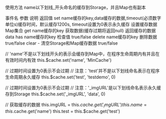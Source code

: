 

<!-- 缓存器的使用 -->
使用方法
name以下划线_开头命名的缓存到Storage，并且Map也有副本

事件名	参数	说明	返回值
set	name缓存的key,data缓存的数据,timeout(必须数字单位s)缓存时间，默认缓存1200s, timeout设置为0表示永久缓存	设置缓存数据	Map集合
get	name缓存的key	获取数据(缓存过期将返回null)	返回缓存的数据data
has	name缓存的key	检查值	true/false
delete	name缓存的key	删除数据	true/false
clear	-	清空Storage和Map缓存数据	true/false





// 'name'不是以下划线开头的表示会缓存到Map中，在程序生命周期内有并且在有效时间内有效
this.$cache.set('name', 'MinCache')

// 过期时间设置为0表示不会过期
// 注意：'test'并不是以下划线命名表示在程序生命周期永久缓存
this.$cache.set('test', 'testdemo', 0)

// 过期时间设置为0表示不会过期
// 注意：'_imgURL'是以下划线命名表示永久缓存到Storage
this.$cache.set('_imgURL', 'data', 0)



// 获取缓存的数据
this.imgURL = this.$cache.get('_imgURL')
this.name = this.$cache.get('name')
this.test = this.$cache.get('test')